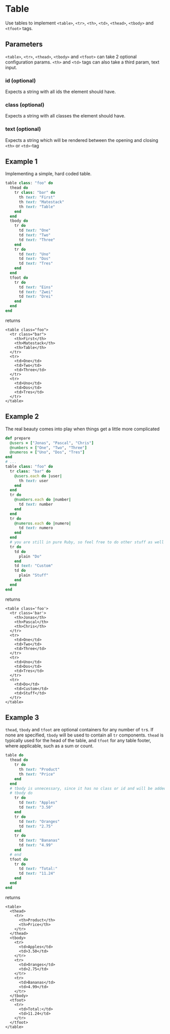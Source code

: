 # Table

Use tables to implement `<table>`, `<tr>`, `<th>`, `<td>`, `<thead>`, `<tbody>` and `<tfoot>` tags.

## Parameters

`<table>`, `<tr>`, `<thead>`, `<tbody>` and `<tfoot>` can take 2 optional configuration params. `<th>` and `<td>` tags can also take a third param, text input.

### id \(optional\)

Expects a string with all ids the element should have.

### class \(optional\)

Expects a string with all classes the element should have.

### text \(optional\)

Expects a string which will be rendered between the opening and closing `<th>` or `<td>`-tag

## Example 1

Implementing a simple, hard coded table.

```ruby
table class: "foo" do
  thead do
    tr class: "bar" do
      th text: "First"
      th text: "Matestack"
      th text: "Table"
    end
  end
  tbody do
    tr do
      td text: "One"
      td text: "Two"
      td text: "Three"
    end
    tr do
      td text: "Uno"
      td text: "Dos"
      td text: "Tres"
    end
  end
  tfoot do
    tr do
      td text: "Eins"
      td text: "Zwei"
      td text: "Drei"
    end
  end
end
```

returns

```markup
<table class="foo">
  <tr class="bar">
    <th>First</th>
    <th>Matestack</th>
    <th>Table</th>
  </tr>
  <tr>
    <td>One</td>
    <td>Two</td>
    <td>Three</td>
  </tr>
  <tr>
    <td>Uno</td>
    <td>Dos</td>
    <td>Tres</td>
  </tr>
</table>
```

## Example 2

The real beauty comes into play when things get a little more complicated

```ruby
def prepare
  @users = ["Jonas", "Pascal", "Chris"]
  @numbers = ["One", "Two", "Three"]
  @numeros = ["Uno", "Dos", "Tres"]
end
# ...
table class: "foo" do
  tr class: "bar" do
    @users.each do |user|
      th text: user
    end
  end
  tr do
    @numbers.each do |number|
      td text: number
    end
  end
  tr do
    @numeros.each do |numero|
      td text: numero
    end
  end
  # you are still in pure Ruby, so feel free to do other stuff as well
  tr do
    td do
      plain "Do"
    end
    td text: "Custom"
    td do
      plain "Stuff"
    end
  end
end
```

returns

```markup
<table class='foo'>
  <tr class='bar'>
    <th>Jonas</th>
    <th>Pascal</th>
    <th>Chris</th>
  </tr>
  <tr>
    <td>One</td>
    <td>Two</td>
    <td>Three</td>
  </tr>
  <tr>
    <td>Uno</td>
    <td>Dos</td>
    <td>Tres</td>
  </tr>
  <tr>
    <td>Do</td>
    <td>Custom</td>
    <td>Stuff</td>
  </tr>
</table>
```

## Example 3

`thead`, `tbody` and `tfoot` are optional containers for any number of `tr`s. If none are specified, `tbody` will be used to contain all `tr` components. `thead` is typically used for the head of the table, and `tfoot` for any table footer, where applicable, such as a sum or count.

```ruby
table do
  thead do
    tr do
      th text: "Product"
      th text: "Price"
    end
  end
  # tbody is unnecessary, since it has no class or id and will be added automatically
  # tbody do
    tr do
      td text: "Apples"
      td text: "3.50"
    end
    tr do
      td text: "Oranges"
      td text: "2.75"
    end
    tr do
      td text: "Bananas"
      td text: "4.99"
    end
  # end
  tfoot do
    tr do
      td text: "Total:"
      td text: "11.24"
    end
  end
end
```

returns

```markup
<table>
  <thead>
    <tr>
      <th>Product</th>
      <th>Price</th>
    </tr>
  </thead>
  <tbody>
    <tr>
      <td>Apples</td>
      <td>3.50</td>
    </tr>
    <tr>
      <td>Oranges</td>
      <td>2.75</td>
    </tr>
    <tr>
      <td>Bananas</td>
      <td>4.99</td>
    </tr>
  </tbody>
  <tfoot>
    <tr>
      <td>Total:</td>
      <td>11.24</td>
    </tr>
  </tfoot>
</table>
```

